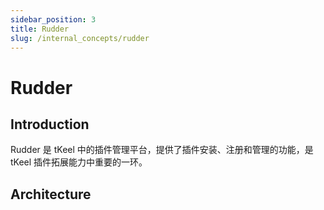```yaml
---
sidebar_position: 3
title: Rudder
slug: /internal_concepts/rudder
---
```


# Rudder
## Introduction
Rudder 是 tKeel 中的插件管理平台，提供了插件安装、注册和管理的功能，是 tKeel 插件拓展能力中重要的一环。

## Architecture
